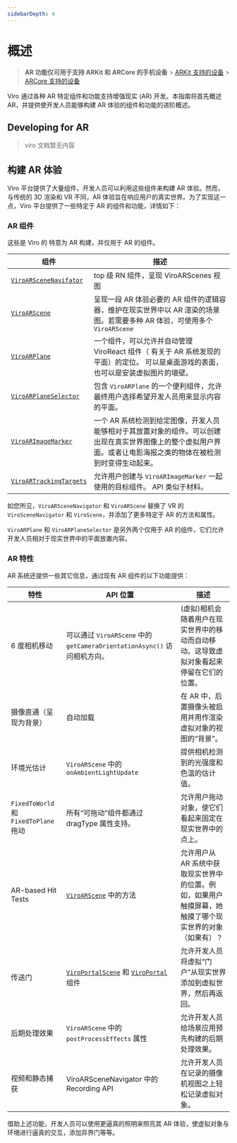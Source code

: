 ```yaml
---
sidebarDepth: 4
---
```


# 概述

> **AR 功能仅可用于支持 ARKit 和 ARCore 的手机设备** > [ARKit 支持的设备](https://developer.apple.com/library/content/documentation/DeviceInformation/Reference/iOSDeviceCompatibility/DeviceCompatibilityMatrix/DeviceCompatibilityMatrix.html) > [ARCore 支持的设备](https://developers.google.com/ar/discover/supported-devices)

Viro 通过各种 AR 特定组件和功能支持增强现实 (AR) 开发。本指南将首先概述 AR，并提供使开发人员能够构建 AR 体验的组件和功能的进阶概述。

## Developing for AR

> viro 文档暂无内容

## 构建 AR 体验

Viro 平台提供了大量组件，开发人员可以利用这些组件来构建 AR 体验。然而，与传统的 3D 渲染和 VR 不同，AR 体验旨在响应用户的真实世界。为了实现这一点，Viro 平台提供了一些特定于 AR 的组件和功能，详情如下：

### AR 组件

这些是 Viro 的 特意为 AR 构建，并仅用于 AR 的组件。

| 组件                                                                             | 描述                                                                                                                                                               |
| -------------------------------------------------------------------------------- | ------------------------------------------------------------------------------------------------------------------------------------------------------------------ |
| [`ViroARSceneNavifator`](https://docs.viromedia.com/docs/viroarscenenavigator)   | top 级 RN 组件，呈现 ViroARScenes 视图                                                                                                                             |
| [`ViroARScene`](https://docs.viromedia.com/docs/viroarscenenavigator)            | 呈现一段 AR 体验必要的 AR 组件的逻辑容器，维护在现实世界中以 AR 渲染的场景图。若需要多种 AR 体验，可使用多个 `ViroARScene`                                         |
| [`ViroARPlane`](https://docs.viromedia.com/docs/viroarplane)                     | 一个组件，可以允许并自动管理 ViroReact 组件（ 有关于 AR 系统发现的平面）的定位。 可以是桌面游戏的表面，也可以是安装虚拟图片的墙壁。                                |
| [`ViroARPlaneSelector`](https://docs.viromedia.com/docs/viroarplaneselector)     | 包含 `ViroARPlane` 的一个便利组件，允许最终用户选择希望开发人员用来显示内容的平面。                                                                                |
| [`ViroARImageMarker`](https://docs.viromedia.com/docs/viroarplaneselector)       | 一个 AR 系统检测到给定图像，开发人员能够相对于其放置对象的组件。可以创建出现在真实世界图像上的整个虚拟用户界面。或者让电影海报之类的物体在被检测到时变得生动起来。 |
| [`ViroARTrackingTargets`](https://docs.viromedia.com/docs/viroartrackingtargets) | 允许用户创建与 `ViroARImageMarker` 一起使用的目标组件。 API 类似于材料。                                                                                           |

如您所见，`ViroARSceneNavigator` 和 `ViroARScene` 替换了 VR 的 `ViroSceneNavigator` 和 `ViroScene`，并添加了更多特定于 AR 的方法和属性。

`ViroARPlane` 和 `ViroARPlaneSelector` 是另外两个仅用于 AR 的组件，它们允许开发人员相对于现实世界中的平面放置内容。

### AR 特性

AR 系统还提供一些其它信息，通过现有 AR 组件的以下功能提供：

| 特性                                  | API 位置                                                                                                                                | 描述                                                                                                     |
| ------------------------------------- | --------------------------------------------------------------------------------------------------------------------------------------- | -------------------------------------------------------------------------------------------------------- |
| 6 度相机移动                          | 可以通过 `ViroARScene` 中的 `getCameraOrientationAsync()` 访问相机方向。                                                                | (虚拟)相机会随着用户在现实世界中的移动而自动移动。这导致虚拟对象看起来停留在它们的位置。                 |
| 摄像直通（呈现为背景）                | 自动加载                                                                                                                                | 在 AR 中，后置摄像头被启用并用作渲染虚拟对象的视图的“背景”。                                             |
| 环境光估计                            | `ViroARScene` 中的 `onAmbientLightUpdate`                                                                                               | 提供相机检测到的光强度和色温的估计值。                                                                   |
| `FixedToWorld` 和 `FixedToPlane` 拖动 | 所有“可拖动”组件都通过 dragType 属性支持。                                                                                              | 允许用户拖动对象，使它们看起来固定在现实世界中的点上。                                                   |
| AR-based Hit Tests                    | [`ViroARScene`](https://docs.viromedia.com/docs/viroarscene) 中的方法                                                                   | 允许用户从 AR 系统中获取现实世界中的位置。例如，如果用户触摸屏幕，她触摸了哪个现实世界的对象（如果有）？ |
| 传送门                                | [`ViroPortalScene`](https://docs.viromedia.com/docs/viroportalscene) 和 [`ViroPortal`](https://docs.viromedia.com/docs/viroportal) 组件 | 允许开发人员将虚拟“门户”从现实世界添加到虚拟世界，然后再返回。                                           |
| 后期处理效果                          | `ViroARScene` 中的 `postProcessEffects` 属性                                                                                            | 允许开发人员给场景应用预先构建的后期处理效果。                                                           |
| 视频和静态捕获                        | ViroARSceneNavigator 中的 Recording API                                                                                                 | 允许开发人员在记录的摄像机视图之上轻松记录虚拟对象。                                                     |

借助上述功能，开发人员可以使用更逼真的照明来照亮其 AR 体验，使虚拟对象与环境进行逼真的交互，添加异界门等等。
